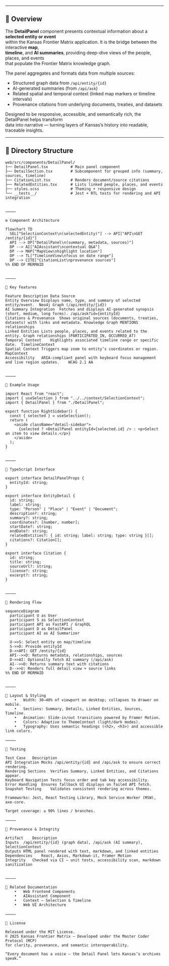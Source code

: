 </div>

---

## 🧭 Overview

The **DetailPanel** component presents contextual information about a **selected entity or event**  
within the Kansas Frontier Matrix application. It is the bridge between the interactive **map**,  
**timeline**, and **AI summaries**, providing deep-dive views of the people, places, and events  
that populate the Frontier Matrix knowledge graph.

The panel aggregates and formats data from multiple sources:
- Structured graph data from `/api/entity/{id}`
- AI-generated summaries (from `/api/ask`)
- Related spatial and temporal context (linked map markers or timeline intervals)
- Provenance citations from underlying documents, treaties, and datasets

Designed to be responsive, accessible, and semantically rich, the DetailPanel helps transform  
data into narrative — turning layers of Kansas’s history into readable, traceable insights.

---

## 🧱 Directory Structure

```text
web/src/components/DetailPanel/
├── DetailPanel.tsx          # Main panel component
├── DetailSection.tsx        # Subcomponent for grouped info (summary, sources, timeline)
├── CitationList.tsx         # Renders document/source citations
├── RelatedEntities.tsx      # Lists linked people, places, and events
├── styles.scss              # Theming + responsive design
└── __tests__/               # Jest + RTL tests for rendering and API integration


⸻

⚙️ Component Architecture

flowchart TD
  SEL["SelectionContext\n(selectedEntity)"] --> API["API\nGET /entity/{id}"]
  API --> DP["DetailPanel\n(summary, metadata, sources)"]
  DP --> AI["AIAssistant\ncontextual Q&A"]
  DP --> MAP["MapView\nhighlight location"]
  DP --> TL["TimelineView\nfocus on date range"]
  DP --> CITE["CitationList\nprovenance sources"]
%% END OF MERMAID


⸻

🧩 Key Features

Feature	Description	Data Source
Entity Overview	Displays name, type, and summary of selected entity/event.	Neo4j Graph (/api/entity/{id})
AI Summary Integration	Fetches and displays AI-generated synopsis (short, medium, long forms).	/api/ask?id={entityId}
Citations & Provenance	Shows original sources (documents, treaties, datasets) with links and metadata.	Knowledge Graph MENTIONS relationships
Linked Entities	Lists people, places, and events related to the entity.	Graph relationships (PARTICIPATED_IN, OCCURRED_AT)
Temporal Context	Highlights associated timeline range or specific date.	TimelineContext
Spatial Context	Triggers map zoom to entity’s coordinates or region.	MapContext
Accessibility	ARIA-compliant panel with keyboard focus management and live region updates.	WCAG 2.1 AA


⸻

💬 Example Usage

import React from "react";
import { useSelection } from "../../context/SelectionContext";
import { DetailPanel } from "./DetailPanel";

export function RightSidebar() {
  const { selected } = useSelection();
  return (
    <aside className="detail-sidebar">
      {selected ? <DetailPanel entityId={selected.id} /> : <p>Select an item to view details.</p>}
    </aside>
  );
}


⸻

🧠 TypeScript Interface

export interface DetailPanelProps {
  entityId: string;
}

export interface EntityDetail {
  id: string;
  label: string;
  type: "Person" | "Place" | "Event" | "Document";
  description?: string;
  summary?: string;
  coordinates?: [number, number];
  startDate?: string;
  endDate?: string;
  relatedEntities?: { id: string; label: string; type: string }[];
  citations?: Citation[];
}

export interface Citation {
  id: string;
  title: string;
  sourceUrl?: string;
  license?: string;
  excerpt?: string;
}


⸻

🧩 Rendering Flow

sequenceDiagram
  participant U as User
  participant S as SelectionContext
  participant API as FastAPI / GraphQL
  participant D as DetailPanel
  participant AI as AI Summarizer

  U->>S: Select entity on map/timeline
  S->>D: Provide entityId
  D->>API: GET /entity/{id}
  API-->>D: Returns metadata, relationships, sources
  D->>AI: Optionally fetch AI summary (/api/ask)
  AI-->>D: Returns summary text with citations
  D-->>U: Renders full detail view + source links
%% END OF MERMAID


⸻

🎨 Layout & Styling
	•	Width: 30–40% of viewport on desktop; collapses to drawer on mobile.
	•	Sections: Summary, Details, Linked Entities, Sources, Timeline.
	•	Animation: Slide-in/out transitions powered by Framer Motion.
	•	Colors: Adaptive to ThemeContext (light/dark modes).
	•	Typography: Uses semantic headings (<h2>, <h3>) and accessible link colors.

⸻

🧪 Testing

Test Case	Description
API Integration	Mocks /api/entity/{id} and /api/ask to ensure correct rendering.
Rendering Sections	Verifies Summary, Linked Entities, and Citations appear.
Keyboard Navigation	Tests focus order and tab key accessibility.
Error Handling	Ensures fallback UI displays on failed API fetch.
Snapshot Testing	Validates consistent rendering across themes.

Frameworks: Jest, React Testing Library, Mock Service Worker (MSW), axe-core.

Target coverage: ≥ 90% lines / branches.

⸻

🧾 Provenance & Integrity

Artifact	Description
Inputs	/api/entity/{id} (graph data), /api/ask (AI summary), SelectionContext
Outputs	HTML panel rendered with text, markdown, and linked entities
Dependencies	React, Axios, Markdown-it, Framer Motion
Integrity	Checked via CI — unit tests, accessibility scan, markdown sanitization


⸻

🔗 Related Documentation
	•	Web Frontend Components
	•	AIAssistant Component
	•	Context — Selection & Timeline
	•	Web UI Architecture

⸻

📜 License

Released under the MIT License.
© 2025 Kansas Frontier Matrix — Developed under the Master Coder Protocol (MCP)
for clarity, provenance, and semantic interoperability.

“Every document has a voice — the Detail Panel lets Kansas’s archives speak.”

